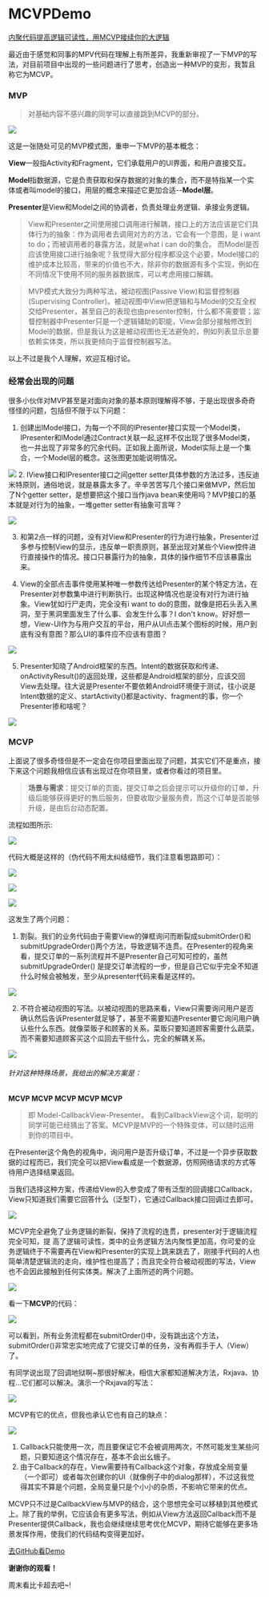 # MCVPDemo
[内聚代码提高逻辑可读性，用MCVP接续你的大逻辑](https://juejin.im/post/5cd4f26f6fb9a0322d04a330)

最近由于感觉和同事的MPV代码在理解上有所差异，我重新审视了一下MVP的写法，对目前项目中出现的一些问题进行了思考，创造出一种MVP的变形，我暂且称它为MCVP。

### MVP ###
>对基础内容不感兴趣的同学可以直接跳到MCVP的部分。


![](https://user-gold-cdn.xitu.io/2019/5/9/16a9bdb4d0490314?w=476&h=253&f=png&s=6920)

这是一张随处可见的MVP模式图，重申一下MVP的基本概念：

**View**一般指Activity和Fragment，它们承载用户的UI界面，和用户直接交互。

**Model**指数据源，它是负责获取和保存数据的对象的集合，而不是特指某一个实体或者叫model的接口，用层的概念来描述它更加合适--**Model层**。
    
**Presenter**是View和Model之间的协调者，负责处理业务逻辑、承接业务逻辑。
    
>View和Presenter之间使用接口调用进行解耦，接口上的方法应该是它们具体行为的抽象：作为调用者去调用对方的方法，它会有一个意图，是 i want to do；而被调用者的暴露方法，就是what i can do的集合。
而Model是否应该使用接口进行抽象呢？我觉得大部分程序都没这个必要，Model接口的维护成本比较高，带来的价值也不大，除非你的数据源有多个实现，例如在不同情况下使用不同的服务器数据库，可以考虑用接口解耦。
    
>MVP模式大致分为两种写法，被动视图(Passive View)和监督控制器(Supervising Controller)。被动视图中View把逻辑和与Model的交互全权交给Presenter，甚至自己的表现也由presenter控制，什么都不需要管；监督控制器中Presenter只是一个逻辑辅助的职能，View会部分接触修改到Model的数据，但是我认为这是被动视图也无法避免的，例如列表显示总要依赖实体类，所以我更倾向于监督控制器写法。
    
以上不过是我个人理解，欢迎互相讨论。
    
### 经常会出现的问题 ###
很多小伙伴对MVP甚至是对面向对象的基本原则理解得不够，于是出现很多奇奇怪怪的问题，包括但不限于以下问题：

1. 创建出IModel接口，为每一个不同的IPresenter接口实现一个Model类，IPresenter和IModel通过Contract关联一起,这样不仅出现了很多Model类，也一并出现了非常多的冗余代码。正如我上面所说，Model实际上是一个集合，一个Model层的概念。这张图更加能说明情况。

![](https://user-gold-cdn.xitu.io/2019/5/9/16a9bddeffaffe4f?w=705&h=446&f=png&s=17652)
2. IView接口和IPresenter接口之间getter setter具体参数的方法过多，违反迪米特原则，通俗地说，就是暴露太多了。辛辛苦苦写几个接口来做MVP，然后加了N个getter setter，是想要把这个接口当作java bean来使用吗？MVP接口的基本就是对行为的抽象，一堆getter setter有抽象可言咩？

![](https://user-gold-cdn.xitu.io/2019/5/9/16a9bde1d510e82b?w=150&h=150&f=gif&s=455603)

3. 和第2点一样的问题，没有对View和Presenter的行为进行抽象，Presenter过多参与控制View的显示，违反单一职责原则，甚至出现对某些个View控件进行直接操作的情况。接口只暴露行为的抽象，具体的操作细节不应该暴露出来。

4. View的全部点击事件使用某种唯一参数传达给Presenter的某个特定方法，在Presenter对参数集中进行判断执行。出现这种情况也是没有对行为进行抽象。View犹如行尸走肉，完全没有i want to do的意图，就像是把石头丢入黑洞，至于黑洞里面发生了什么事、会发生什么事？I don't know。好好想一想，View-UI作为与用户交互的平台，用户从UI点击某个图标的时候，用户到底有没有意图？那么UI的事件应不应该有意图？

![](https://user-gold-cdn.xitu.io/2019/5/9/16a9bde6c1acee57?w=240&h=240&f=jpeg&s=10621)

5. Presenter知晓了Android框架的东西。Intent的数据获取和传递、onActivityResult()的返回处理，这些都是Android框架的部分，应该交回View去处理。往大说是Presenter不要依赖Android环境便于测试，往小说是Intent数据的定义、startActivity()都是activity、fragment的事，你一个Presenter掺和啥呢？

![](https://user-gold-cdn.xitu.io/2019/5/9/16a9be069849e89b?w=234&h=240&f=png&s=97607)

### MCVP ###
上面说了很多奇怪但是不一定会在你项目里面出现了问题，其实它们不是重点，接下来这个问题我相信应该有出现过在你项目里，或者你看过的项目里。

>**场景与需求**：提交订单的页面，提交订单之后会提示可以升级你的订单，升级后能够获得更好的售后服务，但要收取少量服务费，而这个订单是否能够升级，是由后台动态配置。

流程如图所示:

![](https://user-gold-cdn.xitu.io/2019/5/9/16a9be14426fb4b5?w=541&h=731&f=png&s=32967)

代码大概是这样的（伪代码不用太纠结细节，我们注意看思路即可）：


![](https://user-gold-cdn.xitu.io/2019/5/9/16a9be1647e2d9cb?w=803&h=557&f=png&s=70078)

![](https://user-gold-cdn.xitu.io/2019/5/9/16a9be1809bc28cc?w=997&h=597&f=png&s=103308)

![](https://user-gold-cdn.xitu.io/2019/5/9/16a9be195fa23fa2?w=938&h=777&f=png&s=130799)


这发生了两个问题：

1. 割裂。我们的业务代码由于需要View的弹框询问而断裂成submitOrder()和submitUpgradeOrder()两个方法，导致逻辑不连贯。在Presenter的视角来看，提交订单的一系列流程并不是Presenter自己可知可控的，虽然submitUpgradeOrder()
是提交订单流程的一步，但是自己它似乎完全不知道什么时候会被触发，至少从presenter代码来看是这样的。


![](https://user-gold-cdn.xitu.io/2019/5/9/16a9be1b69d22842?w=486&h=418&f=png&s=14401)


2. 不符合被动视图的写法。以被动视图的思路来看，View只需要询问用户是否确认然后告诉Presenter就足够了，甚至不需要知道Presenter要它询问用户确认些什么东西。就像菜贩子和顾客的关系，菜贩只要知道顾客需要什么蔬菜，而不需要知道顾客买这个瓜回去干些什么，完全的解耦关系。

![](https://user-gold-cdn.xitu.io/2019/5/9/16a9be1e040885b4?w=169&h=183&f=png&s=32960)


###### 针对这种特殊场景，我给出的解决方案是：



**MCVP MCVP MCVP MCVP MCVP**



>即 Model-CallbackView-Presenter。
>看到CallbackView这个词，聪明的同学可能已经猜出了答案。MCVP是MVP的一个特殊变体，可以随时运用到你的项目中。

在Presenter这个角色的视角中，询问用户是否升级订单，不过是一个异步获取数据的过程而已，我们完全可以把View看成是一个数据源，仿照网络请求的方式等待用户选择结果返回。

当我们选择这种方案，传递给View的入参变成了带有泛型的回调接口Callback<T>，View只知道我们需要它回答什么（泛型T），它通过Callback接口回调过去即可。


![](https://user-gold-cdn.xitu.io/2019/5/9/16a9be20d2732029?w=517&h=407&f=png&s=14706)

MCVP完全避免了业务逻辑的断裂，保持了流程的连贯，presenter对于逻辑流程完全可知，提 高了逻辑可读性，类中的业务逻辑方法内聚性更加高，你可爱的业务逻辑终于不需要再在View和Presenter的实现上跳来跳去了，刚接手代码的人也简单清楚逻辑流的走向，维护性也提高了；而且完全符合被动视图的写法，View也不会因此接触到任何实体类。解决了上面所述的两个问题。


![](https://user-gold-cdn.xitu.io/2019/5/9/16a9be27467ea5c5?w=240&h=240&f=png&s=120311)

看一下**MCVP**的代码：

![](https://user-gold-cdn.xitu.io/2019/5/9/16a9be296ca90fab?w=997&h=1717&f=png&s=254911)

可以看到，所有业务流程都在submitOrder()中，没有跳出这个方法，submitOrder()非常忠实地完成了它提交订单的任务，没有再假手于人（View）了。

有同学说出现了回调地狱啊~那很好解决，相信大家都知道解决方法，Rxjava、协程...它们都可以解决。演示一个Rxjava的写法：

![](https://user-gold-cdn.xitu.io/2019/5/9/16a9be2b8fc3c228?w=1022&h=1417&f=png&s=223528)


MCVP有它的优点，但我也承认它也有自己的缺点：

![](https://user-gold-cdn.xitu.io/2019/5/9/16a9be2db9171728?w=240&h=240&f=png&s=35353)

1. Callback只能使用一次，而且要保证它不会被调用两次，不然可能发生某些问题，只要知道这个情况存在，基本不会出幺蛾子。
2. 由于Callback的存在，View需要持有Callback这个对象，存放成全局变量（一个即可）或者每次创建你的UI（就像例子中的dialog那样），不过这我觉得其实不算是个问题，全局变量只是个小小的杂质，不影响它带来的优点。

MCVP只不过是CallbackView与MVP的结合，这个思想完全可以移植到其他模式上。除了我的举例，它应该会有更多写法，例如从View方法返回Callback而不是Presenter提供Callback，我也会继续继续思考优化MCVP，期待它能够在更多场景发挥作用，使我们的代码结构变得更加好。


[去GitHub看Demo](https://github.com/SpannerBear/MCVPDemo)

**谢谢你的观看！**

周末看比卡超去吧~!